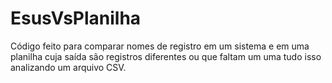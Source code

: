 # EsusVsPlanilha
Código feito para comparar nomes de registro em um sistema e em uma planilha cuja saída são registros diferentes ou que faltam um uma tudo isso analizando um arquivo CSV.
